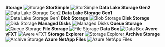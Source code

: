 ﻿**Storage**
![Storage](https://dinowang.github.io/azure-services-icon/Artifacts/Storage/Storage.svg)
**StorSimple**
![StorSimple](https://dinowang.github.io/azure-services-icon/Artifacts/Storage/StorSimple.svg)
**Data Lake Storage Gen2**
![Data Lake Storage Gen2](https://dinowang.github.io/azure-services-icon/Artifacts/Storage/Data+Lake+Storage+Gen2.svg)
**Data Lake Storage Gen1**
![Data Lake Storage Gen1](https://dinowang.github.io/azure-services-icon/Artifacts/Storage/Data+Lake+Storage+Gen1.svg)
**Blob Storage**
![Blob Storage](https://dinowang.github.io/azure-services-icon/Artifacts/Storage/Blob+Storage.svg)
**Disk Storage**
![Disk Storage](https://dinowang.github.io/azure-services-icon/Artifacts/Storage/Disk+Storage.svg)
**Managed Disks**
![Managed Disks](https://dinowang.github.io/azure-services-icon/Artifacts/Storage/Managed+Disks.svg)
**Queue Storage**
![Queue Storage](https://dinowang.github.io/azure-services-icon/Artifacts/Storage/Queue+Storage.svg)
**File Storage**
![File Storage](https://dinowang.github.io/azure-services-icon/Artifacts/Storage/File+Storage.svg)
**Data Box**
![Data Box](https://dinowang.github.io/azure-services-icon/Artifacts/Storage/Data+Box.svg)
**Avere vFXT**
![Avere vFXT](https://dinowang.github.io/azure-services-icon/Artifacts/Storage/Avere+vFXT.svg)
**Storage Explorer**
![Storage Explorer](https://dinowang.github.io/azure-services-icon/Artifacts/Storage/Storage+Explorer.svg)
**Archive Storage**
![Archive Storage](https://dinowang.github.io/azure-services-icon/Artifacts/Storage/Archive+Storage.svg)
**Azure NetApp Files**
![Azure NetApp Files](https://dinowang.github.io/azure-services-icon/Artifacts/Storage/Azure+NetApp+Files.svg)

